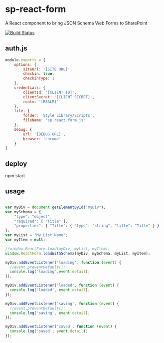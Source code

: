 # sp-react-form

A React component to bring JSON Schema Web Forms to SharePoint

[![Build Status](https://travis-ci.org/tiagordc/sp-react-form.svg?branch=master)](https://travis-ci.org/tiagordc/sp-react-form)

## auth.js

```javascript
module.exports = {
    options: {
        siteUrl: '[SITE URL]',
        checkin: true,
        checkinType: 1
    },
    credentials: {
        clientId: '[CLIENT ID]',
        clientSecret: '[CLIENT SECRET]',
        realm: '[REALM]'
    },
    file: {
        folder: 'Style Library/Scripts',
        fileName: 'sp.react.form.js'
    },
    debug: {
        url: '[DEBUG URL]',
        browser: 'chrome'
    }
}
```

## deploy

npm start

## usage

```javascript

var myDiv = document.getElementById("myDiv");
var mySchema = { 
    "type": "object", 
    "required": [ "Title" ], 
    "properties": { "Title": { "type": "string", "title": "Title" } } 
};
var myList = "My List Name";
var myItem = null;

//window.ReactForm.load(myDiv, myList, myItem);
window.ReactForm.loadWithSchema(myDiv, mySchema, myList, myItem);

myDiv.addEventListener('loading', function (event) {
  //event.preventDefault();
  console.log('loading',event.detail);
});

myDiv.addEventListener('loaded', function (event) {
  console.log('loaded', event.detail);
});

myDiv.addEventListener('saving', function (event) {
  //event.preventDefault();
  console.log('saving', event.detail);
});

myDiv.addEventListener('saved', function (event) {
  console.log('saved', event.detail);
});

```